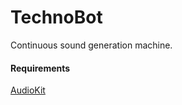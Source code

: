 # TechnoBot

Continuous sound generation machine.

#### Requirements
[AudioKit](https://github.com/AudioKit/AudioKit)
